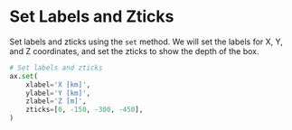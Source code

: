 # Set Labels and Zticks

Set labels and zticks using the `set` method. We will set the labels for X, Y, and Z coordinates, and set the zticks to show the depth of the box.

```python
# Set labels and zticks
ax.set(
    xlabel='X [km]',
    ylabel='Y [km]',
    zlabel='Z [m]',
    zticks=[0, -150, -300, -450],
)
```
